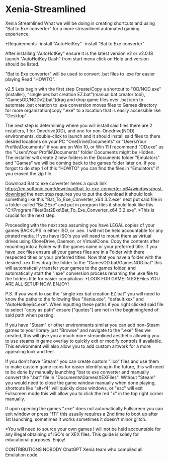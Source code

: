 # Xenia-Streamlined
Xenia Streamlined
What we will be doing is creating shortcuts and using "Bat to Exe converter"
for a more streamlined automated gaming experience.

*Requirements 
-install "AutoHotKey"
-install "Bat to Exe converter"

After installing "AutoHotKey" ensure it is the latest version v2 or v2.0.18 
launch "AutoHotKey Dash" from start menu click on Help and version should be listed.

"Bat to Exe converter" will be used to convert .bat files to .exe for easier playing
Read "HOWTO".

v2.5
Lets begin with the first step Create/Copy a shortcut to "OD/NOD.exe"(installer), "single xex bat creation EZ.bat"(manual bat creator tool), "GamesOD/NODv2.bat"(drag and drop game files over .bat icon to automate .bat creation to .exe conversion moves files to Games directory for more organization)copy ".exe" to a location that is easily accessible like "Desktop"

The next step is determining where you will install said files
there are 2 installers, 1 for Onedrive(OD), and one for non-Onedrive(NOD) environments.
double-click to launch and it should install said files to there desired locations
on your PC "OneDrive\Documents" or "Users\Your Profile\Documents" if you are on Win 10, or Win 11 I recommend "OD.exe" as the "Users\Your Profile\Documents" folder Documents might be Hidden. The installer will create 2 new folders in the Documents folder "Emulators" and "Games" we will be coming back to the games folder later on. If you forgot to do step 1 of this "HOWTO" you can find the files in "Emulators" if you erased the zip file.

Download Bat to exe converter heres a quick link https://en.softonic.com/download/bat-to-exe-converter-x64/windows/post-download the next step requires you to put the download it should look something like this "Bat_To_Exe_Converter_x64 3.2.exe" next put said file in a folder called "Bat2Exe" and put in program files it should look like this "C:\Program Files\Bat2Exe\Bat_To_Exe_Converter_x64 3.2.exe". *This is crucial for the next step.

Proceeding with the next step assuming you have LEGAL copies of your games BACKUPS in either ISO, or .xex. I will not be held accountable for any pirated media. If you have ISO's you will need to mount them as virtual drives using CloneDrive, Daemon, or VirtualClone. Copy the contents after mounting into a Folder with the games name or your preferred title.
If you have .xex files ensure all your games files are in a Folder with there respected titles or your preferred titles.
Now that you have a folder with the desired .xex files drag the folder to the "GamesOD.bat/GamesNOD.bat" this will automatically transfer your games to the games folder, and automatically start the ".exe" conversion process renaming the .exe file to the folders title for easier compilation. *LOOK FOR GAME IN EXEFiles YOU ARE ALL SETUP NOW, ENJOY!



P.S.
If you want to use the "single xex bat creation EZ.bat" you will need to know the paths to the following files "Xenia.exe", "default.xex" and "AutoHotkey64.exe". When inputting these paths if you right clicked said file to select "copy as path" ensure ("quotes") are not in the beginning/end of said path when pasting.

If you have "Steam" or other environments similar you can add non-Steam games to your library just "Browse" and navigate to the ".exe" files we created, this will give you a much more streamlined aesthetic allowing you to use steams in game overlay to quickly exit or modify controls if available. This environment will also allow you to add custom artwork for a more appealing look and feel. 

If you don't have "Steam" you can create custom ".ico" files and use them to make custom game icons for easier identifying in the future, this will need to be done by manually launching "bat to exe converter and manually convert the ".bat" file in "Documents\Games\XEXFiles".  Without "Steam" you would need to close the game window manually when done playing, shortcuts like "alt+f4" will quickly close windows, or "esc" will exit Fullscreen mode this will allow you to click the red "x" in the top right corner manually.

If upon opening the games ".exe" does not automatically Fullscreen you can exit window or press "f11" this usually requires a 2nd time to boot up after 1st launching, sometimes it works sometimes it doesn't minor glitch.

*You will need to source your own games I will not be held accountable for any illegal
obtaining of ISO's or XEX files. This guide is solely for educational purposes. Enjoy!

CONTRIBUTIONS
NOBODY
ChatGPT
Xenia team who compiled all Emulation code
